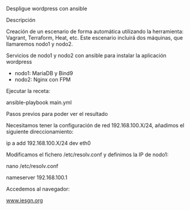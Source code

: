 Despligue wordpress con ansible

Descripción

Creación de un escenario de forma automática utilizando la herramienta: Vagrant, Terraform, Heat, etc. Este escenario incluirá dos máquinas, que llamaremos nodo1 y nodo2.

Servicios de nodo1 y nodo2 con ansible para instalar la aplicación wordpress

- nodo1: MariaDB y Bind9
- nodo2: Nginx con FPM

Ejecutar la receta:

ansible-playbook main.yml

Pasos previos para poder ver el resultado 

Necesitamos tener la configuración de red 192.168.100.X/24, añadimos el siguiente direccionamiento:

ip a add 192.168.100.X/24 dev eth0

Modificamos el fichero /etc/resolv.conf y definimos la IP de nodo1:

nano /etc/resolv.conf

nameserver 192.168.100.1

Accedemos al navegador:

www.iesgn.org

